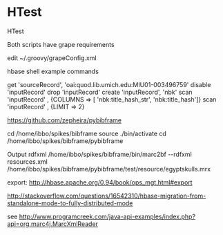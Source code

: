# HTest
HTest


Both scripts have grape requirements

edit ~/.groovy/grapeConfig.xml

<?xml version="1.0"?> <ivysettings> <settings defaultResolver="downloadGrapes"/> <resolvers> <chain name="downloadGrapes"> <!-- todo add 'endorsed groovy extensions' resolver here --> <ibiblio name="central" root="http://central.maven.org/maven2/" m2compatible="true"/> <ibiblio name="local" root="file:${user.home}/.m2/repository/" m2compatible="true"/> <filesystem name="cachedGrapes"> <ivy pattern="${user.home}/.groovy/grapes/[organisation]/[module]/ivy-[revision].xml"/> <artifact pattern="${user.home}/.groovy/grapes/[organisation]/[module]/[type]s/[artifact]-[revision].[ext]"/> </filesystem> <ibiblio name="codehaus" root="http://repository.codehaus.org/" m2compatible="true"/> <ibiblio name="ibiblio" m2compatible="true"/> <ibiblio name="java.net2" root="http://download.java.net/maven/2/" m2compatible="true"/> </chain> </resolvers> </ivysettings>




hbase shell example commands


get 'sourceRecord', 'oai:quod.lib.umich.edu:MIU01-003496759'
disable 'inputRecord'
drop 'inputRecord'
create 'inputRecord', 'nbk'
scan 'inputRecord' , {COLUMNS => [ 'nbk:title_hash_str', 'nbk:title_hash']}
scan 'inputRecord' , {LIMIT => 2}




https://github.com/zepheira/pybibframe

cd /home/ibbo/spikes/bibframe
source ./bin/activate
cd /home/ibbo/spikes/bibframe/pybibframe

Output rdfxml
/home/ibbo/spikes/bibframe/bin/marc2bf  --rdfxml resources.xml /home/ibbo/spikes/bibframe/pybibframe/test/resource/egyptskulls.mrx 



export: http://hbase.apache.org/0.94/book/ops_mgt.html#export

http://stackoverflow.com/questions/16542310/hbase-migration-from-standalone-mode-to-fully-distributed-mode

see http://www.programcreek.com/java-api-examples/index.php?api=org.marc4j.MarcXmlReader
